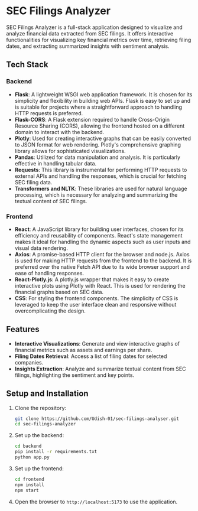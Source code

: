 
# SEC Filings Analyzer

SEC Filings Analyzer is a full-stack application designed to visualize and analyze financial data extracted from SEC filings. It offers interactive functionalities for visualizing key financial metrics over time, retrieving filing dates, and extracting summarized insights with sentiment analysis.

## Tech Stack

### Backend

- **Flask**: A lightweight WSGI web application framework. It is chosen for its simplicity and flexibility in building web APIs. Flask is easy to set up and is suitable for projects where a straightforward approach to handling HTTP requests is preferred.
- **Flask-CORS**: A Flask extension required to handle Cross-Origin Resource Sharing (CORS), allowing the frontend hosted on a different domain to interact with the backend.
- **Plotly**: Used for creating interactive graphs that can be easily converted to JSON format for web rendering. Plotly's comprehensive graphing library allows for sophisticated visualizations.
- **Pandas**: Utilized for data manipulation and analysis. It is particularly effective in handling tabular data.
- **Requests**: This library is instrumental for performing HTTP requests to external APIs and handling the responses, which is crucial for fetching SEC filing data.
- **Transformers and NLTK**: These libraries are used for natural language processing, which is necessary for analyzing and summarizing the textual content of SEC filings.

### Frontend

- **React**: A JavaScript library for building user interfaces, chosen for its efficiency and reusability of components. React's state management makes it ideal for handling the dynamic aspects such as user inputs and visual data rendering.
- **Axios**: A promise-based HTTP client for the browser and node.js. Axios is used for making HTTP requests from the frontend to the backend. It is preferred over the native Fetch API due to its wide browser support and ease of handling responses.
- **React-Plotly.js**: A plotly.js wrapper that makes it easy to create interactive plots using Plotly with React. This is used for rendering the financial graphs based on SEC data.
- **CSS**: For styling the frontend components. The simplicity of CSS is leveraged to keep the user interface clean and responsive without overcomplicating the design.

## Features

- **Interactive Visualizations**: Generate and view interactive graphs of financial metrics such as assets and earnings per share.
- **Filing Dates Retrieval**: Access a list of filing dates for selected companies.
- **Insights Extraction**: Analyze and summarize textual content from SEC filings, highlighting the sentiment and key points.

## Setup and Installation

1. Clone the repository:
	 ```bash
   git clone https://github.com/Udish-01/sec-filings-analyser.git
   cd sec-filings-analyzer
   ``` 

2.  Set up the backend:
	   ```bash
	cd backend
    pip install -r requirements.txt
    python app.py
    ``` 
    
3.  Set up the frontend:
    
	   ```bash
	cd frontend
    npm install
    npm start
    ```    
4.  Open the browser to `http://localhost:5173` to use the application.
